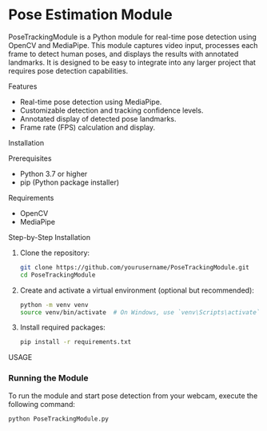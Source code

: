 # Pose Estimation Module

PoseTrackingModule is a Python module for real-time pose detection using OpenCV and MediaPipe. This module captures video input, processes each frame to detect human poses, and displays the results with annotated landmarks. It is designed to be easy to integrate into any larger project that requires pose detection capabilities.

Features

- Real-time pose detection using MediaPipe.
- Customizable detection and tracking confidence levels.
- Annotated display of detected pose landmarks.
- Frame rate (FPS) calculation and display.

Installation

Prerequisites

- Python 3.7 or higher
- pip (Python package installer)

Requirements

- OpenCV
- MediaPipe

Step-by-Step Installation

1. Clone the repository:

    ```bash
    git clone https://github.com/yourusername/PoseTrackingModule.git
    cd PoseTrackingModule
    ```

2. Create and activate a virtual environment (optional but recommended):

    ```bash
    python -m venv venv
    source venv/bin/activate  # On Windows, use `venv\Scripts\activate`
    ```

3. Install required packages:

    ```bash
    pip install -r requirements.txt
    ```

USAGE

### Running the Module

To run the module and start pose detection from your webcam, execute the following command:

```bash
python PoseTrackingModule.py
